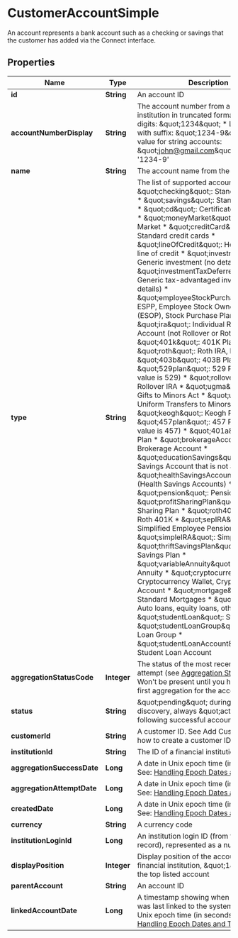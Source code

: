 

# CustomerAccountSimple

An account represents a bank account such as a checking or savings that the customer has added via the Connect interface.

## Properties

| Name | Type | Description | Notes |
|------------ | ------------- | ------------- | -------------|
|**id** | **String** | An account ID |  |
|**accountNumberDisplay** | **String** | The account number from a financial institution in truncated format:    * Last four digits: \&quot;1234\&quot;    * Last four digits with suffix: \&quot;1234-9\&quot;    * Full value for string accounts: \&quot;john@gmail.com\&quot; example: &#39;1234-9&#39; |  |
|**name** | **String** | The account name from the institution |  |
|**type** | **String** | The list of supported account types. * \&quot;checking\&quot;: Standard checking * \&quot;savings\&quot;: Standard savings * \&quot;cd\&quot;: Certificates of deposit * \&quot;moneyMarket\&quot;: Money Market * \&quot;creditCard\&quot;: Standard credit cards * \&quot;lineOfCredit\&quot;: Home equity, line of credit * \&quot;investment\&quot;: Generic investment (no details) * \&quot;investmentTaxDeferred\&quot;: Generic tax-advantaged investment (no details) * \&quot;employeeStockPurchasePlan\&quot;: ESPP, Employee Stock Ownership Plans (ESOP), Stock Purchase Plans * \&quot;ira\&quot;: Individual Retirement Account (not Rollover or Roth) * \&quot;401k\&quot;: 401K Plan * \&quot;roth\&quot;: Roth IRA, Roth 401K * \&quot;403b\&quot;: 403B Plan * \&quot;529plan\&quot;: 529 Plan (True value is 529) * \&quot;rollover\&quot;: Rollover IRA * \&quot;ugma\&quot;: Uniform Gifts to Minors Act * \&quot;utma\&quot;: Uniform Transfers to Minors Act * \&quot;keogh\&quot;: Keogh Plan * \&quot;457plan\&quot;: 457 Plan (True value is 457) * \&quot;401a\&quot;: 401A Plan * \&quot;brokerageAccount\&quot;: Brokerage Account * \&quot;educationSavings\&quot;: Education Savings Account that is not a 529 * \&quot;healthSavingsAccount\&quot;: HSA (Health Savings Accounts) * \&quot;pension\&quot;: Pension * \&quot;profitSharingPlan\&quot;: Profit Sharing Plan * \&quot;roth401k\&quot;: Roth 401K * \&quot;sepIRA\&quot;: Simplified Employee Pension IRA * \&quot;simpleIRA\&quot;: Simple IRA * \&quot;thriftSavingsPlan\&quot;: Thrift Savings Plan * \&quot;variableAnnuity\&quot;: Variable Annuity * \&quot;cryptocurrency\&quot;: Cryptocurrency Wallet, Cryptocurrency Account * \&quot;mortgage\&quot;: Standard Mortgages * \&quot;loan\&quot;: Auto loans, equity loans, other loans * \&quot;studentLoan\&quot;: Student Loan * \&quot;studentLoanGroup\&quot;: Student Loan Group * \&quot;studentLoanAccount\&quot;: Student Loan Account |  |
|**aggregationStatusCode** | **Integer** | The status of the most recent aggregation attempt (see [Aggregation Status Codes](https://developer.mastercard.com/open-banking-us/documentation/products/manage/account-aggregation/#aggregation-status-codes)). Won&#39;t be present until you have run your first aggregation for the account. |  [optional] |
|**status** | **String** | \&quot;pending\&quot; during account discovery, always \&quot;active\&quot; following   successful account activation |  |
|**customerId** | **String** | A customer ID. See Add Customer API for how to create a customer ID. |  |
|**institutionId** | **String** | The ID of a financial institution |  |
|**aggregationSuccessDate** | **Long** | A date in Unix epoch time (in seconds). See: [Handling Epoch Dates and Times](https://developer.mastercard.com/open-banking-us/documentation/codes-and-formats/). |  [optional] |
|**aggregationAttemptDate** | **Long** | A date in Unix epoch time (in seconds). See: [Handling Epoch Dates and Times](https://developer.mastercard.com/open-banking-us/documentation/codes-and-formats/). |  [optional] |
|**createdDate** | **Long** | A date in Unix epoch time (in seconds). See: [Handling Epoch Dates and Times](https://developer.mastercard.com/open-banking-us/documentation/codes-and-formats/). |  |
|**currency** | **String** | A currency code |  |
|**institutionLoginId** | **Long** | An institution login ID (from the account record), represented as a number |  |
|**displayPosition** | **Integer** | Display position of the account at the financial institution, \&quot;1\&quot;     being the top listed account |  |
|**parentAccount** | **String** | An account ID |  [optional] |
|**linkedAccountDate** | **Long** | A timestamp showing when the account was last linked to the system. A date in Unix epoch time (in seconds). See: [Handling Epoch Dates and Times](https://developer.mastercard.com/open-banking-us/documentation/codes-and-formats/). |  [optional] |



